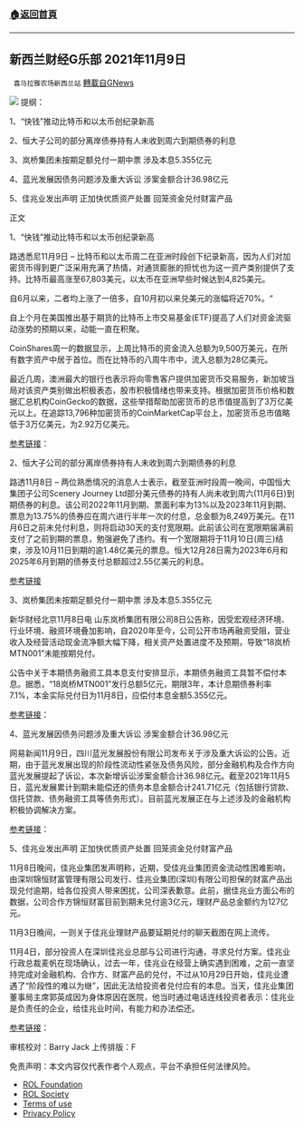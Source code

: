###  [:house:返回首頁](https://github.com/ourhimalayas/txt)
---


## 新西兰财经G乐部 2021年11月9日
` 喜马拉雅农场新西兰站` [轉載自GNews](https://gnews.org/zh-hans/1655405/)

![](https://assets.gnews.org/wp-content/uploads/2021/10/图片-1-10.jpg)
提纲：

1、“快钱”推动比特币和以太币创纪录新高

2、恒大子公司的部分离岸债券持有人未收到周六到期债券的利息

3、岚桥集团未按期足额兑付一期中票 涉及本息5.355亿元

4、蓝光发展因债务问题涉及重大诉讼 涉案金额合计36.98亿元

5、佳兆业发出声明 正加快优质资产处置 回笼资金兑付财富产品

正文

1、“快钱”推动比特币和以太币创纪录新高

路透悉尼11月9日 – 比特币和以太币周二在亚洲时段创下纪录新高，因为人们对加密货币得到更广泛采用充满了热情，对通货膨胀的担忧也为这一资产类别提供了支持。比特币最高涨至67,803美元，以太币在亚洲早些时候达到4,825美元。

自6月以来，二者均上涨了一倍多，自10月初以来兑美元的涨幅将近70%。“

自上个月在美国推出基于期货的比特币上市交易基金(ETF)提高了人们对资金流驱动涨势的预期以来，动能一直在积聚。

CoinShares周一的数据显示，上周比特币的资金流入总额为9,500万美元，在所有数字资产中居于首位。而在比特币的八周牛市中，流入总额为28亿美元。

最近几周，澳洲最大的银行也表示将向零售客户提供加密货币交易服务，新加坡当局对该资产类别做出积极表态，股市积极情绪也带来支持。根据加密货币价格和数据汇总机构CoinGecko的数据，这些举措帮助加密货币的总市值提高到了3万亿美元以上。在追踪13,796种加密货币的CoinMarketCap平台上，加密货币总市值略低于3万亿美元，为2.92万亿美元。

[参考链接](https://cn.reuters.com/article/bitcoin-ether-fast-money-1109-idCNKBS2HU06Z?il=0)：

2、恒大子公司的部分离岸债券持有人未收到周六到期债券的利息

路透11月8日 – 两位熟悉情况的消息人士表示，截至亚洲时段周一晚间，中国恒大集团子公司Scenery Journey Ltd部分美元债券的持有人尚未收到周六(11月6日)到期债券的利息。该公司2022年11月到期、票面利率为13%以及2023年11月到期、票息为13.75%的债券应在周六进行半年一次的付息，总金额为8,249万美元。在11月6日之前未兑付利息，则将启动30天的支付宽限期。此前该公司在宽限期届满前支付了之前到期的票息，勉强避免了违约。有一个宽限期将于11月10日(周三)结束，涉及10月11日到期的逾1.48亿美元的票息。恒大12月28日需为2023年6月和2025年6月到期的债券支付总额超过2.55亿美元的利息。

[参考链接](https://cn.reuters.com/article/evergrande-subsidiary-offshore-bonholder-idCNKBS2HU01Y?il=0)

3、岚桥集团未按期足额兑付一期中票 涉及本息5.355亿元

新华财经北京11月8日电 山东岚桥集团有限公司8日公告称，因受宏观经济环境、行业环境、融资环境叠加影响，自2020年至今，公司公开市场再融资受阻，营业收入及经营活动现金流净额大幅下降，相关资产处置进度不及预期，导致“18岚桥MTN001”未能按期兑付。

公告中关于本期债务融资工具本息支付安排显示，本期债务融资工具暂不偿付本息。据悉，“18岚桥MTN001”发行总额5亿元，期限3年，本计息期债券利率7.1%，本金实际兑付日为11月8日，应偿付本息金额5.355亿元。

[参考链接](http://www.cnfin.com/zs-lb/detail/20211108/3450392_1.html)：

4、蓝光发展因债务问题涉及重大诉讼 涉案金额合计36.98亿元

网易新闻11月9日，四川蓝光发展股份有限公司发布关于涉及重大诉讼的公告。近期，由于蓝光发展出现的阶段性流动性紧张及债务风险，部分金融机构及合作方向蓝光发展提起了诉讼，本次新增诉讼涉案金额合计36.98亿元。截至2021年11月5日，蓝光发展累计到期未能偿还的债务本息金额合计241.71亿元（包括银行贷款、信托贷款、债务融资工具等债务形式）。目前蓝光发展正在与上述涉及的金融机构积极协调解决方案。

[参考链接](https://www.163.com/dy/article/GOBQGNSO0519D45U.html?f=post2020_dy_recommends)：

5、佳兆业发出声明 正加快优质资产处置 回笼资金兑付财富产品

11月8日晚间，佳兆业集团发声明称，近期，受佳兆业集团资金流动性困难影响，由深圳锦恒财富管理有限公司发行、佳兆业集团(深圳)有限公司担保的财富产品出现兑付逾期，给各位投资人带来困扰，公司深表歉意。此前，据佳兆业方面公布的数据，公司合作方锦恒财富目前到期未兑付逾3亿元，理财产品总金额约为127亿元。

11月3日晚间，一则关于佳兆业理财产品要延期兑付的聊天截图在网上流传。

11月4日，部分投资人在深圳佳兆业总部与公司进行沟通，寻求兑付方案。佳兆业行政总裁麦帆在现场确认，过去一年，佳兆业在经营上确实遇到困难，之前一直坚持完成对金融机构、合作方、财富产品的兑付，不过从10月29日开始，佳兆业遭遇了“阶段性的难以为继”，因此无法给投资者兑付应有的本息。当天，佳兆业集团董事局主席郭英成因为身体原因在医院，他当时通过电话连线投资者表示：佳兆业是负责任的企业，给佳兆业时间，有能力和办法偿还。

[参考链接](https://finance.eastmoney.com/a/202111092174360879.html)：

审核校对：Barry Jack
上传排版：F

 

免责声明：本文内容仅代表作者个人观点，平台不承担任何法律风险。

- [ROL Foundation](https://rolfoundation.org/)
- [ROL Society](https://rolsociety.org/)
- [Terms of use](https://gnews.org/terms-of-use-3/)
- [Privacy Policy](https://gnews.org/privacy-policy/)
